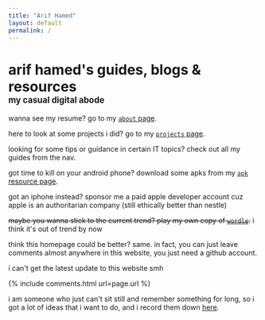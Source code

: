 ```yaml
---
title: "Arif Hamed"
layout: default
permalink: /
---
```


<!-- <link rel="stylesheet" href="https://arifhamed.com/static/css/bootstrap.min.css">
<script src="https://arifhamed.com/static/js/jquery.min.js"></script>
<script src="https://arifhamed.com/static/js/bootstrap.min.js"></script>

<link rel="stylesheet" type="text/css" href="https://arifhamed.com/static/css/site.css"> -->


# arif hamed's guides, blogs & resources <br><span style="font-size:60%;">my casual digital abode</span>

wanna see my resume? go to my [`about` page](https://arifhamed.com/about).

here to look at some projects i did? go to my [`projects` page](https://arifhamed.com/projects).

looking for some tips or guidance in certain IT topics? check out all my guides from the nav.

got time to kill on your android phone? download some apks from my [`apk` resource page](https://arifhamed.com/resources/apk).

got an iphone instead? sponsor me a paid apple developer account cuz apple is an authoritarian company (still ethically better than nestle)

<s>maybe you wanna stick to the current trend? play my own copy of [`wordle`](https://arifhamed.com/games/wordle).</s> i think it's out of trend by now

think this homepage could be better? same. in fact, you can just leave comments almost anywhere in this website, you just need a github account.

<span id="time">i can't get the latest update to this website smh</span>

<script>
    getLatestCommitDate();
    async function getLatestCommitDate() {
        const response = await fetch("https://api.github.com/repos/arifhamed/arifhamed.github.io/commits");
        const all = await response.json();
        const latest_date = all[0]['commit']['author']['date']+" (GMT+8)";
        document.getElementById('time').innerHTML = "this website was last updated in "+latest_date;
    }
</script>


{% include comments.html url=page.url %}


i am someone who just can't sit still and remember something for long, so i got a lot of ideas that i want to do, and i record them down [here](https://arifhamed.com/todo).